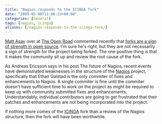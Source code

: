 ```yaml
---
title: "Nagios responds to the ICINGA fork"
date: "2009-05-08T11:06:23+00:00"
categories: [General]
tags: [nagios, icinga]
aliases: [/nagios-responds-to-the-icinga-fork/]
---
```


<a href="http://www.cnet.com/profile/Matt+Asay/">Matt Asay</a> over at <a href="http://news.cnet.com/openroad/">The Open Road</a> commented recently that <a href="http://news.cnet.com/8301-13505_3-10234275-16.html?tag=mncol;title">forks are a sign of strength in open source</a>. I'm sure he's right, but they are not necessarily a sign of strength for the project being forked. The one positive thing is that it makes the community sit up and review the root cause of the fork.

As Andreas Ericsson says in his post The future of Nagios, recent events have demonstrated weaknesses in the structure of the <a href="http://www.nagios.org/">Nagios</a> project, specifically that Ethan Galstad is the only commiter of fixes and enhancements to Nagios. A single commiter is fine until the commiter doesn't have sufficient time to work on the project as might be required to keep up with community submitted fixes and enhancements. Understandably, individual contributors are going to get frustrated that their patches and enhancements are not being incorporated into the project.

If nothing more comes of the <a href="http://www.icinga.org/">ICINGA</a> fork than a review of the Nagios structure, then the fork will have been worthwhile.
